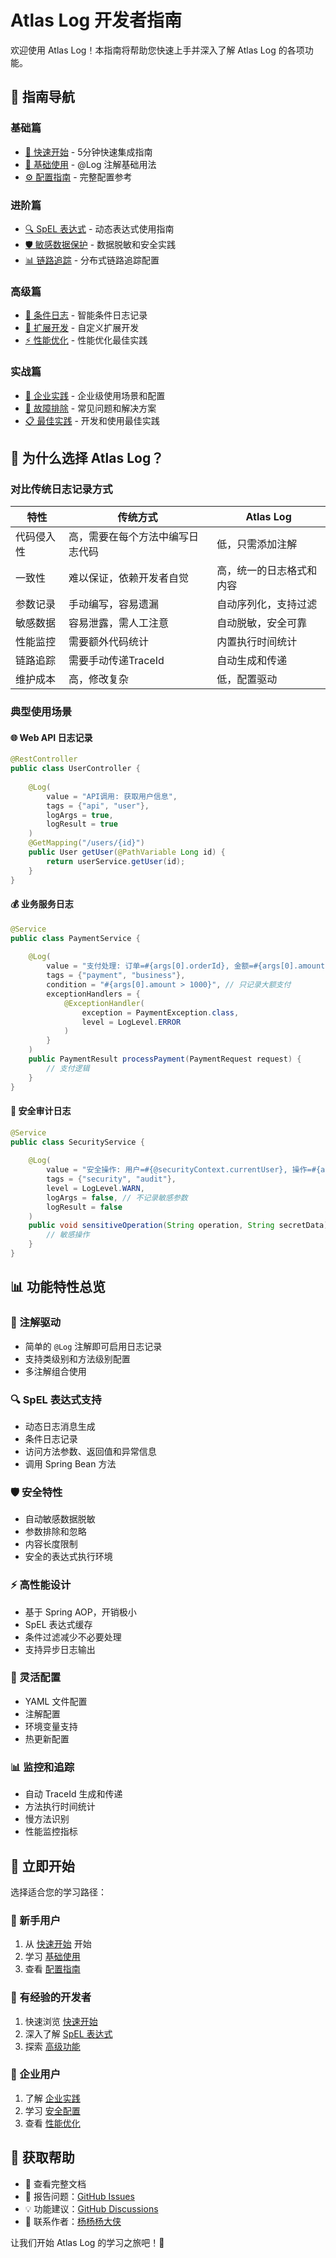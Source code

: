 # Atlas Log 开发者指南

欢迎使用 Atlas Log！本指南将帮助您快速上手并深入了解 Atlas Log 的各项功能。

## 📖 指南导航

### 基础篇
- [🚀 快速开始](QUICK_START.md) - 5分钟快速集成指南
- [📝 基础使用](BASIC_USAGE.md) - @Log 注解基础用法
- [⚙️ 配置指南](CONFIGURATION.md) - 完整配置参考

### 进阶篇  
- [🔍 SpEL 表达式](SPEL_GUIDE.md) - 动态表达式使用指南
- [🛡️ 敏感数据保护](SENSITIVE_DATA.md) - 数据脱敏和安全实践
- [📊 链路追踪](TRACE_GUIDE.md) - 分布式链路追踪配置

### 高级篇
- [🎯 条件日志](CONDITIONAL_LOGGING.md) - 智能条件日志记录
- [🔧 扩展开发](EXTENSION_GUIDE.md) - 自定义扩展开发
- [⚡ 性能优化](PERFORMANCE_GUIDE.md) - 性能优化最佳实践

### 实战篇
- [💼 企业实践](ENTERPRISE_GUIDE.md) - 企业级使用场景和配置
- [🔨 故障排除](TROUBLESHOOTING.md) - 常见问题和解决方案
- [📋 最佳实践](BEST_PRACTICES.md) - 开发和使用最佳实践

## 🎯 为什么选择 Atlas Log？

### 对比传统日志记录方式

| 特性 | 传统方式 | Atlas Log |
|------|----------|-----------|
| 代码侵入性 | 高，需要在每个方法中编写日志代码 | 低，只需添加注解 |
| 一致性 | 难以保证，依赖开发者自觉 | 高，统一的日志格式和内容 |
| 参数记录 | 手动编写，容易遗漏 | 自动序列化，支持过滤 |
| 敏感数据 | 容易泄露，需人工注意 | 自动脱敏，安全可靠 |
| 性能监控 | 需要额外代码统计 | 内置执行时间统计 |
| 链路追踪 | 需要手动传递TraceId | 自动生成和传递 |
| 维护成本 | 高，修改复杂 | 低，配置驱动 |

### 典型使用场景

#### 🌐 Web API 日志记录
```java
@RestController
public class UserController {
    
    @Log(
        value = "API调用: 获取用户信息",
        tags = {"api", "user"},
        logArgs = true,
        logResult = true
    )
    @GetMapping("/users/{id}")
    public User getUser(@PathVariable Long id) {
        return userService.getUser(id);
    }
}
```

#### 💰 业务服务日志
```java
@Service
public class PaymentService {
    
    @Log(
        value = "支付处理: 订单=#{args[0].orderId}, 金额=#{args[0].amount}",
        tags = {"payment", "business"},
        condition = "#{args[0].amount > 1000}", // 只记录大额支付
        exceptionHandlers = {
            @ExceptionHandler(
                exception = PaymentException.class,
                level = LogLevel.ERROR
            )
        }
    )
    public PaymentResult processPayment(PaymentRequest request) {
        // 支付逻辑
    }
}
```

#### 🔐 安全审计日志
```java
@Service
public class SecurityService {
    
    @Log(
        value = "安全操作: 用户=#{@securityContext.currentUser}, 操作=#{args[0]}",
        tags = {"security", "audit"},
        level = LogLevel.WARN,
        logArgs = false, // 不记录敏感参数
        logResult = false
    )
    public void sensitiveOperation(String operation, String secretData) {
        // 敏感操作
    }
}
```

## 📊 功能特性总览

### 🎯 注解驱动
- 简单的 `@Log` 注解即可启用日志记录
- 支持类级别和方法级别配置
- 多注解组合使用

### 🔍 SpEL 表达式支持
- 动态日志消息生成
- 条件日志记录
- 访问方法参数、返回值和异常信息
- 调用 Spring Bean 方法

### 🛡️ 安全特性
- 自动敏感数据脱敏
- 参数排除和忽略
- 内容长度限制
- 安全的表达式执行环境

### ⚡ 高性能设计
- 基于 Spring AOP，开销极小
- SpEL 表达式缓存
- 条件过滤减少不必要处理
- 支持异步日志输出

### 🔧 灵活配置
- YAML 文件配置
- 注解配置
- 环境变量支持
- 热更新配置

### 📊 监控和追踪
- 自动 TraceId 生成和传递
- 方法执行时间统计
- 慢方法识别
- 性能监控指标

## 🚀 立即开始

选择适合您的学习路径：

### 👋 新手用户
1. 从 [快速开始](QUICK_START.md) 开始
2. 学习 [基础使用](BASIC_USAGE.md)
3. 查看 [配置指南](CONFIGURATION.md)

### 🔧 有经验的开发者
1. 快速浏览 [快速开始](QUICK_START.md)
2. 深入了解 [SpEL 表达式](SPEL_GUIDE.md)
3. 探索 [高级功能](EXTENSION_GUIDE.md)

### 🏢 企业用户
1. 了解 [企业实践](ENTERPRISE_GUIDE.md)
2. 学习 [安全配置](SENSITIVE_DATA.md)
3. 查看 [性能优化](PERFORMANCE_GUIDE.md)

## 💬 获取帮助

- 📖 查看完整文档
- 🐛 报告问题：[GitHub Issues](https://github.com/nemoob/atlas-log/issues)
- 💡 功能建议：[GitHub Discussions](https://github.com/nemoob/atlas-log/discussions)
- 📧 联系作者：[杨杨杨大侠](mailto:your-email@example.com)

让我们开始 Atlas Log 的学习之旅吧！🎉